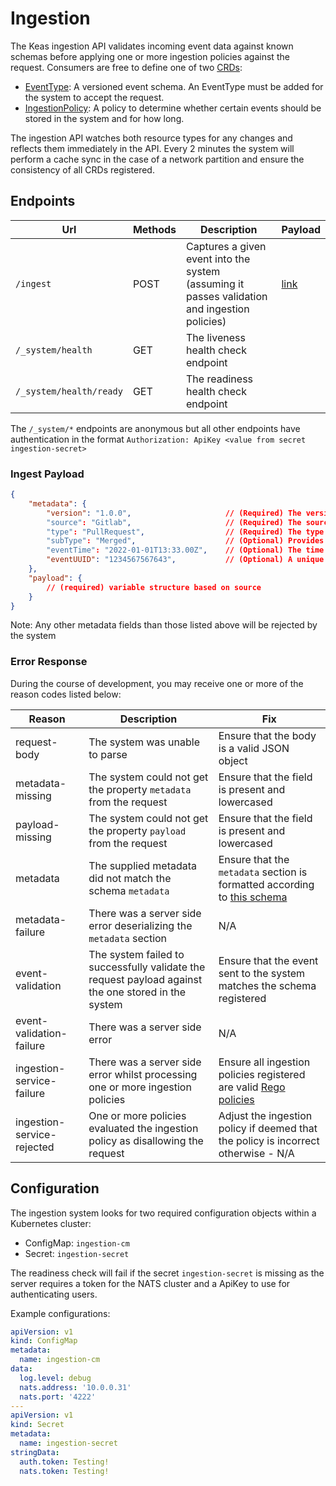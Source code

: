 # Ingestion

The Keas ingestion API validates incoming event data against known schemas before applying one or more ingestion policies against the request. Consumers are free to define one of two [CRDs](github.com/projectkeas/crds):

- [EventType](https://github.com/projectkeas/crds/blob/main/manifests/keas.io_eventtypes.yaml): A versioned event schema. An EventType must be added for the system to accept the request.
- [IngestionPolicy](https://github.com/projectkeas/crds/blob/main/manifests/keas.io_ingestionpolicies.yaml): A policy to determine whether certain events should be stored in the system and for how long.

The ingestion API watches both resource types for any changes and reflects them immediately in the API. Every 2 minutes the system will perform a cache sync in the case of a network partition and ensure the consistency of all CRDs registered.

## Endpoints

|Url|Methods|Description|Payload|
|---|---|---|---|
|`/ingest`|POST|Captures a given event into the system (assuming it passes validation and ingestion policies)|[link](#ingest-payload)|
|`/_system/health`|GET|The liveness health check endpoint||
|`/_system/health/ready`|GET|The readiness health check endpoint||

The `/_system/*` endpoints are anonymous but all other endpoints have authentication in the format `Authorization: ApiKey <value from secret ingestion-secret>`

### Ingest Payload

```json
{
    "metadata": {
        "version": "1.0.0",                     // (Required) The version of the schema. Format: <major>.<minor>.<version>
        "source": "Gitlab",                     // (Required) The source of the event. Format: ^[A-z\-]{3,63}$
        "type": "PullRequest",                  // (Required) The type of the event received. Format: ^[A-z\-]{3,63}$
        "subType": "Merged",                    // (Optional) Provides further classification of the eventType field. Format: 
        "eventTime": "2022-01-01T13:33.00Z",    // (Optional) The time the event occurred at the source. ISO-8601 formatted string, defaults to utc now
        "eventUUID": "1234567567643",           // (Optional) A unique identifier of the event, usually coming from the source system
    },
    "payload": {
        // (required) variable structure based on source
    }
}
```

Note: Any other metadata fields than those listed above will be rejected by the system

### Error Response

During the course of development, you may receive one or more of the reason codes listed below:

|Reason|Description|Fix|
|---|---|---|
|request-body|The system was unable to parse|Ensure that the body is a valid JSON object|
|metadata-missing|The system could not get the property `metadata` from the request|Ensure that the field is present and lowercased|
|payload-missing|The system could not get the property `payload` from the request|Ensure that the field is present and lowercased|
|metadata|The supplied metadata did not match the schema `metadata`|Ensure that the `metadata` section is formatted according to [this schema](https://github.com/projectkeas/ingestion/blob/e1c07265b7799cebf47f5c296f4f149b6b5372fa/handlers/ingestionHandler/handler.go#L20-L54)|
|metadata-failure|There was a server side error deserializing the `metadata` section|N/A|
|event-validation|The system failed to successfully validate the request payload against the one stored in the system|Ensure that the event sent to the system matches the schema registered|
|event-validation-failure|There was a server side error |N/A|
|ingestion-service-failure|There was a server side error whilst processing one or more ingestion policies|Ensure all ingestion policies registered are valid [Rego policies](https://www.openpolicyagent.org/docs/latest/policy-language/)|
|ingestion-service-rejected|One or more policies evaluated the ingestion policy as disallowing the request|Adjust the ingestion policy if deemed that the policy is incorrect otherwise - N/A|

## Configuration

The ingestion system looks for two required configuration objects within a Kubernetes cluster:

- ConfigMap: `ingestion-cm`
- Secret: `ingestion-secret`

The readiness check will fail if the secret `ingestion-secret` is missing as the server requires a token for the NATS cluster and a ApiKey to use for authenticating users.

Example configurations:

```yaml
apiVersion: v1
kind: ConfigMap
metadata:
  name: ingestion-cm
data:
  log.level: debug
  nats.address: '10.0.0.31'
  nats.port: '4222'
---
apiVersion: v1
kind: Secret
metadata:
  name: ingestion-secret
stringData:
  auth.token: Testing!
  nats.token: Testing!
```
